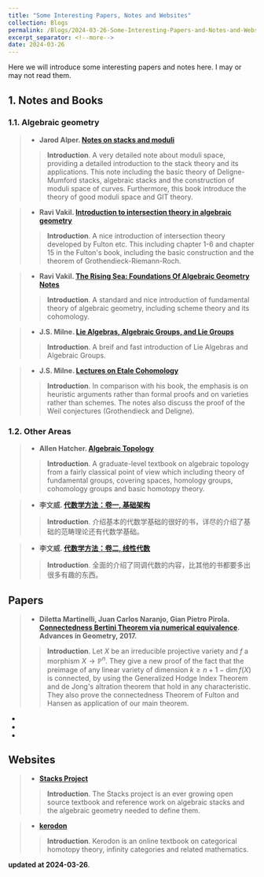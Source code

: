 ```yaml
---
title: "Some Interesting Papers, Notes and Websites"
collection: Blogs
permalink: /Blogs/2024-03-26-Some-Interesting-Papers-and-Notes-and-Websites
excerpt_separator: <!--more-->
date: 2024-03-26
---
```

Here we will introduce some interesting papers and notes here. I may or may not read them.
<!--more-->

## 1. Notes and Books
### 1.1. Algebraic geometry

> - **Jarod Alper. [Notes on stacks and moduli](https://sites.math.washington.edu/~jarod/moduli.pdf)**
>
>> **Introduction**. A very detailed note about moduli space, providing a detailed introduction to the stack theory and its applications. This note including the basic theory of Deligne-Mumford stacks, algebraic stacks and the construction of moduli space of curves. Furthermore, this book introduce the theory of good moduli space and GIT theory.


> - **Ravi Vakil. [Introduction to intersection theory in algebraic geometry](https://math.stanford.edu/~vakil/245/)**
>
>> **Introduction**. A nice introduction of intersection theory developed by Fulton etc. This including chapter 1-6 and chapter 15 in the Fulton's book, including the basic construction and the theorem of Grothendieck-Riemann-Roch.

> - **Ravi Vakil. [The Rising Sea: Foundations Of Algebraic Geometry Notes](https://math.stanford.edu/~vakil/216blog/)**
>
>> **Introduction**. A standard and nice introduction of fundamental theory of algebraic geometry, including scheme theory and its cohomology.

> - **J.S. Milne. [Lie Algebras, Algebraic Groups, and Lie Groups](https://www.jmilne.org/math/CourseNotes/LAG.pdf)**
>
>> **Introduction**. A breif and fast introduction of Lie Algebras and Algebraic Groups.

> - **J.S. Milne. [Lectures on Etale Cohomology](https://www.jmilne.org/math/CourseNotes/LEC.pdf)**
>
>> **Introduction**. In comparison with his book, the emphasis is on heuristic arguments rather than formal proofs and on varieties rather than schemes. The notes also discuss the proof of the Weil conjectures (Grothendieck and Deligne).




### 1.2. Other Areas

> - **Allen Hatcher. [Algebraic Topology](https://pi.math.cornell.edu/~hatcher/AT/AT+.pdf)**
>
>> **Introduction**. A graduate-level textbook on algebraic topology from a fairly classical point of view which including theory of fundamental groups, covering spaces, homology groups, cohomology groups and basic homotopy theory.

> - **李文威. [代数学方法：卷一, 基础架构](https://www.wwli.asia/downloads/books/Al-jabr-1.pdf)**
>
>> **Introduction**. 介绍基本的代数学基础的很好的书，详尽的介绍了基础的范畴理论还有代数学基础。

> - **李文威. [代数学方法：卷二, 线性代数](https://www.wwli.asia/downloads/books/Al-jabr-2.pdf)**
>
>> **Introduction**. 全面的介绍了同调代数的内容，比其他的书都要多出很多有趣的东西。


## Papers

> - **Diletta Martinelli, Juan Carlos Naranjo, Gian Pietro Pirola. [Connectedness Bertini Theorem via numerical equivalence](https://arxiv.org/pdf/1412.1978.pdf). Advances in Geometry, 2017.**
>
>> **Introduction**. Let $X$ be an irreducible projective variety and $f$ a morphism $X\to\mathbb{P}^n$. They give a new proof of the fact that the preimage of any linear variety of dimension $k\geq n + 1 − \dim f(X)$ is connected, by using the Generalized Hodge Index Theorem and de Jong's altration theorem that hold in any characteristic. They also prove the connectedness Theorem of Fulton and Hansen as application of our main theorem.


- 
- 
- 

## Websites

> - **[Stacks Project](https://stacks.math.columbia.edu/)**
>
>> **Introduction**. The Stacks project is an ever growing open source textbook and reference work on algebraic stacks and the algebraic geometry needed to define them.

> - **[kerodon](https://kerodon.net/)**
>
>> **Introduction**. Kerodon is an online textbook on categorical homotopy theory, infinity categories and related mathematics.


**updated at 2024-03-26**.
